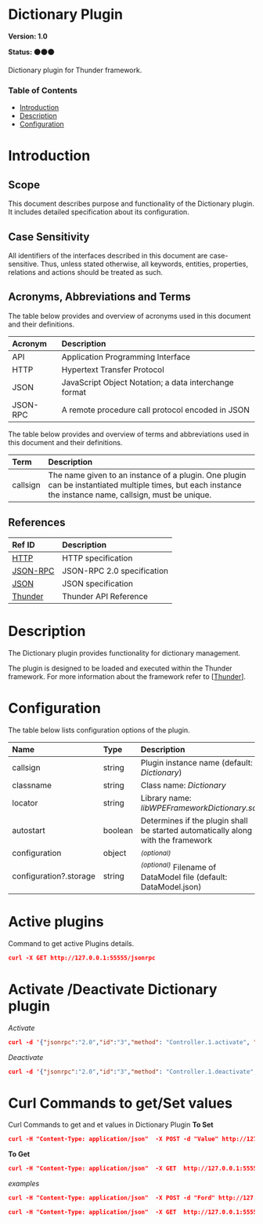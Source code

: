 <!-- Generated automatically, DO NOT EDIT! -->
<a name="head.Dictionary_Plugin"></a>
# Dictionary Plugin

**Version: 1.0**

**Status: :black_circle::black_circle::black_circle:**

Dictionary plugin for Thunder framework.

### Table of Contents

- [Introduction](#head.Introduction)
- [Description](#head.Description)
- [Configuration](#head.Configuration)

<a name="head.Introduction"></a>
# Introduction

<a name="head.Scope"></a>
## Scope

This document describes purpose and functionality of the Dictionary plugin. It includes detailed specification about its configuration.

<a name="head.Case_Sensitivity"></a>
## Case Sensitivity

All identifiers of the interfaces described in this document are case-sensitive. Thus, unless stated otherwise, all keywords, entities, properties, relations and actions should be treated as such.

<a name="head.Acronyms,_Abbreviations_and_Terms"></a>
## Acronyms, Abbreviations and Terms

The table below provides and overview of acronyms used in this document and their definitions.

| Acronym | Description |
| :-------- | :-------- |
| <a name="acronym.API">API</a> | Application Programming Interface |
| <a name="acronym.HTTP">HTTP</a> | Hypertext Transfer Protocol |
| <a name="acronym.JSON">JSON</a> | JavaScript Object Notation; a data interchange format |
| <a name="acronym.JSON-RPC">JSON-RPC</a> | A remote procedure call protocol encoded in JSON |

The table below provides and overview of terms and abbreviations used in this document and their definitions.

| Term | Description |
| :-------- | :-------- |
| <a name="term.callsign">callsign</a> | The name given to an instance of a plugin. One plugin can be instantiated multiple times, but each instance the instance name, callsign, must be unique. |

<a name="head.References"></a>
## References

| Ref ID | Description |
| :-------- | :-------- |
| <a name="ref.HTTP">[HTTP](http://www.w3.org/Protocols)</a> | HTTP specification |
| <a name="ref.JSON-RPC">[JSON-RPC](https://www.jsonrpc.org/specification)</a> | JSON-RPC 2.0 specification |
| <a name="ref.JSON">[JSON](http://www.json.org/)</a> | JSON specification |
| <a name="ref.Thunder">[Thunder](https://github.com/WebPlatformForEmbedded/Thunder/blob/master/doc/WPE%20-%20API%20-%20WPEFramework.docx)</a> | Thunder API Reference |

<a name="head.Description"></a>
# Description

The Dictionary plugin provides functionality for dictionary management.

The plugin is designed to be loaded and executed within the Thunder framework. For more information about the framework refer to [[Thunder](#ref.Thunder)].

<a name="head.Configuration"></a>
# Configuration

The table below lists configuration options of the plugin.

| Name | Type | Description |
| :-------- | :-------- | :-------- |
| callsign | string | Plugin instance name (default: *Dictionary*) |
| classname | string | Class name: *Dictionary* |
| locator | string | Library name: *libWPEFrameworkDictionary.so* |
| autostart | boolean | Determines if the plugin shall be started automatically along with the framework |
| configuration | object | <sup>*(optional)*</sup>  |
| configuration?.storage | string | <sup>*(optional)*</sup> Filename of DataModel file (default: DataModel.json) |


<a name="head.activePlugins"></a>
# Active plugins

Command to get active Plugins details.

```json
curl -X GET http://127.0.0.1:55555/jsonrpc
```

<a name="head.PluginStatus"></a>
# Activate /Deactivate Dictionary plugin

*Activate*

```json
curl -d '{"jsonrpc":"2.0","id":"3","method": "Controller.1.activate", "params":{"callsign":"Dictionary"}}' http://127.0.0.1:55555/jsonrpc
```

*Deactivate*

```json
curl -d '{"jsonrpc":"2.0","id":"3","method": "Controller.1.deactivate", "params":{"callsign":"Dictionary"}}' http://127.0.0.1:55555/jsonrpc
```

<a name="head.Curl_Commands"></a>
# Curl Commands to get/Set values 

Curl Commands to get and et values in Dictionary Plugin
**To Set**

```json
curl -H "Content-Type: application/json"  -X POST -d "Value" http://127.0.0.1:55555/Service/Dictionary/NameSpace/key
```

**To Get**

```json
curl -H "Content-Type: application/json"  -X GET  http://127.0.0.1:55555/Service/Dictionary/NameSpace/key
```

*examples*

```json
curl -H "Content-Type: application/json"  -X POST -d "Ford" http://127.0.0.1:55555/Service/Dictionary/Vehicle/Brand

curl -H "Content-Type: application/json"  -X GET  http://127.0.0.1:55555/Service/Dictionary/Vehicle/Brand
```
